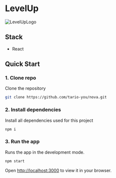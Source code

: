 # LevelUp
![LevelUpLogo](https://github.com/user-attachments/assets/c7dc7a06-69ee-4ea3-a97d-020e871b6799)

## Stack
- React

## Quick Start

### 1. Clone repo

Clone the repository
```bash
git clone https://github.com/tario-you/nova.git
```

### 2. Install dependencies

Install all dependencies used for this project
```bash
npm i
```

### 3. Run the app

Runs the app in the development mode.
```bash
npm start
```
Open [http://localhost:3000](http://localhost:3000) to view it in your browser.
